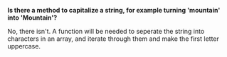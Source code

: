 **Is there a method to capitalize a string, for example turning 'mountain' into 'Mountain'?**

No, there isn't. A function will be needed to seperate the string into characters in an array, and iterate through them and make the first letter uppercase.
